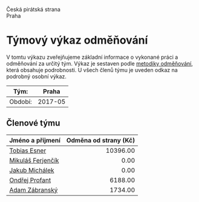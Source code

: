 Česká pirátská strana  
Praha

Týmový výkaz odměňování
===========================

V tomtu výkazu zveřejňujeme základní informace o vykonané práci a odměňování
za určitý tým. Výkaz je sestaven podle [metodiky odměňování][metodika],
která obsahuje podrobnosti. U všech členů týmu je uveden odkaz na podrobný osobní výkaz.

Tým:                     | Praha
-----------------------  | --------------------
Období:                  | 2017-05

Členové týmu
--------------

| Jméno a příjmení                        |   Odměna od strany (Kč) |
|:----------------------------------------|------------------------:|
| [Tobias Esner](tobias-esner/)           |                10396.00 |
| [Mikuláš Ferjenčík](mikulas-ferjencik/) |                    0.00 |
| [Jakub Michálek](jakub-michalek/)       |                    0.00 |
| [Ondřej Profant](ondrej-profant/)       |                 6188.00 |
| [Adam Zábranský](adam-zabransky/)       |                 1734.00 |


[metodika]: https://redmine.pirati.cz/projects/po/wiki/Odmenovani

